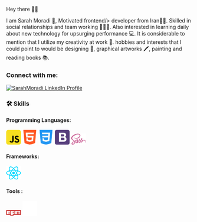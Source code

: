 Hey there 👩‍💻
<!-- <hr/> -->

I am Sarah Moradi 👩, Motivated frontend/> developer from Iran🐱‍👤. Skilled in social
relationships and team working 🙋‍♀🤝. Also
interested in learning daily about new
technology for upsurging performance 💻. It is considerable to mention that I
utilize my creativity at work 🌈. hobbies and
interests that I could point to would be
designing 🌊, graphical artworks 🖍, painting
and reading books 📚.

### Connect with me:
  <a href="www.linkedin.com/in/sarah-moradii" target="blank"><img src="https://www.vectorlogo.zone/logos/linkedin/linkedin-icon.svg" alt="SarahMoradi LinkedIn Profile" height="40" width="40"></a>
</p>

### 🛠 Skills
<h4 align="left">Programming Languages:</h4>  
<p align="left"> 
  <img src="https://raw.githubusercontent.com/pkkulhari/pkkulhari/master/icons/js.svg" width="40"/>
  <img src="https://raw.githubusercontent.com/pkkulhari/pkkulhari/master/icons/html.svg" width="40"/>
  <img src="https://raw.githubusercontent.com/pkkulhari/pkkulhari/master/icons/css.svg" width="40"/>
  <img src="https://raw.githubusercontent.com/pkkulhari/pkkulhari/master/icons/bootstrap.svg" width="40"/>
  <img src="https://raw.githubusercontent.com/pkkulhari/pkkulhari/master/icons/sass.svg" width="40"/>
</p>

<h4 align="left">Frameworks:</h4>  
<p align="left"> 
      <img src="https://raw.githubusercontent.com/pkkulhari/pkkulhari/master/icons/react.svg" width="40"/>
</p>

<h4 align="left">Tools :</h4>  
<p align="left"> 
  <img src="https://raw.githubusercontent.com/atefeh-syf/atefeh-syf/main/icons/npm.svg" width="40"/>
  <img src="https://raw.githubusercontent.com/pkkulhari/pkkulhari/master/icons/git.svg" width="40"/>
</p>


<!-- Languages :
![Alt text](https://fastupload.io/en/jBKDhc3N1tQ4hzx/preview "Optional title")
<img src="https://fastupload.io/en/jBKDhc3N1tQ4hzx/file" alt="Alt text" title="Optional title" /> -->
